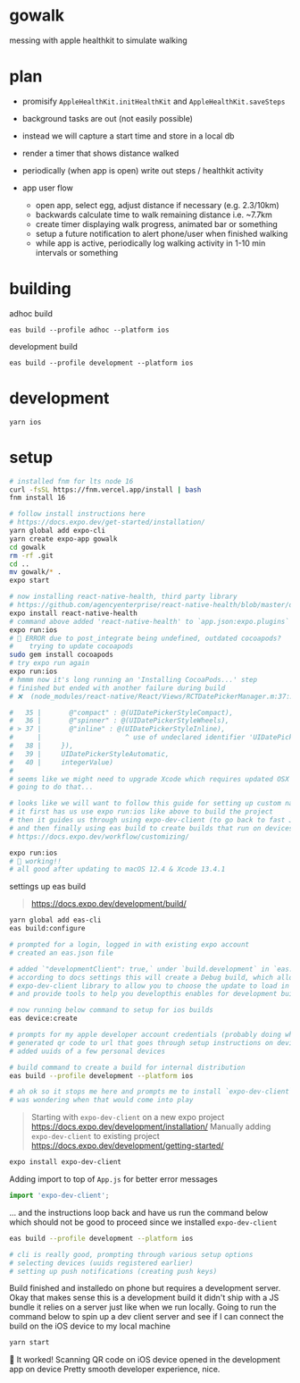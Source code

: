 # gowalk
messing with apple healthkit to simulate walking

# plan

- promisify `AppleHealthKit.initHealthKit` and `AppleHealthKit.saveSteps`

- background tasks are out (not easily possible)
- instead we will capture a start time and store in a local db
- render a timer that shows distance walked
- periodically (when app is open) write out steps / healthkit activity

- app user flow
  - open app, select egg, adjust distance if necessary (e.g. 2.3/10km)
  - backwards calculate time to walk remaining distance i.e. ~7.7km
  - create timer displaying walk progress, animated bar or something
  - setup a future notification to alert phone/user when finished walking
  - while app is active, periodically log walking activity in 1-10 min intervals or something


# building

adhoc build

```
eas build --profile adhoc --platform ios
```

development build

```
eas build --profile development --platform ios
```
# development

```
yarn ios
```

# setup

```zsh
# installed fnm for lts node 16
curl -fsSL https://fnm.vercel.app/install | bash
fnm install 16

# follow install instructions here
# https://docs.expo.dev/get-started/installation/
yarn global add expo-cli
yarn create expo-app gowalk
cd gowalk
rm -rf .git
cd ..
mv gowalk/* .
expo start

# now installing react-native-health, third party library
# https://github.com/agencyenterprise/react-native-health/blob/master/docs/Expo.md#expo-installation
expo install react-native-health
# command above added 'react-native-health' to `app.json:expo.plugins`
expo run:ios
# 🚨 ERROR due to post_integrate being undefined, outdated cocoapods?
#    trying to update cocoapods
sudo gem install cocoapods
# try expo run again
expo run:ios
# hmmm now it's long running an 'Installing CocoaPods...' step
# finished but ended with another failure during build
# ❌  (node_modules/react-native/React/Views/RCTDatePickerManager.m:37:21)

#   35 |       @"compact" : @(UIDatePickerStyleCompact),
#   36 |       @"spinner" : @(UIDatePickerStyleWheels),
# > 37 |       @"inline" : @(UIDatePickerStyleInline),
#      |                     ^ use of undeclared identifier 'UIDatePickerStyleInline'; did you mean 'UIDatePickerStyleWheels'?
#   38 |     }),
#   39 |     UIDatePickerStyleAutomatic,
#   40 |     integerValue)
#
# seems like we might need to upgrade Xcode which requires updated OSX to 12 ...
# going to do that...

# looks like we will want to follow this guide for setting up custom native code
# it first has us use expo run:ios like above to build the project
# then it guides us through using expo-dev-client (to go back to fast JS fast refresh workflow)
# and then finally using eas build to create builds that run on devices
# https://docs.expo.dev/workflow/customizing/

expo run:ios
# 🎉 working!!
# all good after updating to macOS 12.4 & Xcode 13.4.1
```

settings up eas build
> https://docs.expo.dev/development/build/

```sh
yarn global add eas-cli
eas build:configure

# prompted for a login, logged in with existing expo account
# created an eas.json file

# added `"developmentClient": true,` under `build.development` in `eas.json`
# according to docs settings this will create a Debug build, which allows the
# expo-dev-client library to allow you to choose the update to load in your app
# and provide tools to help you developthis enables for development builds

# now running below command to setup for ios builds
eas device:create

# prompts for my apple developer account credentials (probably doing what match does)
# generated qr code to url that goes through setup instructions on devices
# added uuids of a few personal devices

# build command to create a build for internal distribution
eas build --profile development --platform ios

# ah ok so it stops me here and prompts me to install `expo-dev-client` nice
# was wondering when that would come into play
```

> Starting with `expo-dev-client` on a new expo project
> https://docs.expo.dev/development/installation/
> Manually adding `expo-dev-client` to existing project
> https://docs.expo.dev/development/getting-started/

```sh
expo install expo-dev-client
```

Adding import to top of `App.js` for better error messages

```js
import 'expo-dev-client';
```

... and the instructions loop back and have us run the command below
which should not be good to proceed since we installed `expo-dev-client`

```sh
eas build --profile development --platform ios

# cli is really good, prompting through various setup options
# selecting devices (uuids registered earlier)
# setting up push notifications (creating push keys)
```

Build finished and installedo on phone but requires a development server.
Okay that makes sense this is a development build it didn't ship with a JS bundle it relies on a server just like when we run locally.
Going to run the command below to spin up a dev client server and see if I can connect the build on the iOS device to my local machine

```sh
yarn start
```

🎉 It worked! Scanning QR code on iOS device opened in the development app on device
Pretty smooth developer experience, nice.
